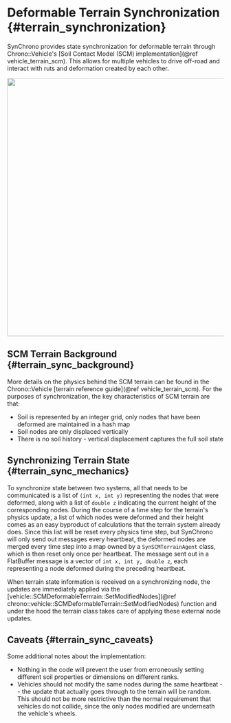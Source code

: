 Deformable Terrain Synchronization {#terrain_synchronization}
=================================

SynChrono provides state synchronization for deformable terrain through Chrono::Vehicle's [Soil Contact Model (SCM) implementation](@ref vehicle_terrain_scm). This allows for multiple vehicles to drive off-road and interact with ruts and deformation created by each other. 

<img src="http://www.projectchrono.org/assets/manual/vehicle/terrain/SCM_mesh_refinement.png" width="600" />

## SCM Terrain Background {#terrain_sync_background}

More details on the physics behind the SCM terrain can be found in the Chrono::Vehicle [terrain reference guide](@ref vehicle_terrain_scm). For the purposes of synchronization, the key characteristics of SCM terrain are that:

- Soil is represented by an integer grid, only nodes that have been deformed are maintained in a hash map
- Soil nodes are only displaced vertically
- There is no soil history - vertical displacement captures the full soil state

## Synchronizing Terrain State {#terrain_sync_mechanics}

To synchronize state between two systems, all that needs to be communicated is a list of `(int x, int y)` representing the nodes that were deformed, along with a list of `double z` indicating the current height of the corresponding nodes. During the course of a time step for the terrain's physics update, a list of which nodes were deformed and their height comes as an easy byproduct of calculations that the terrain system already does. Since this list will be reset every physics time step, but SynChrono will only send out messages every heartbeat, the deformed nodes are merged every time step into a map owned by a `SynSCMTerrainAgent` class, which is then reset only once per heartbeat. The message sent out in a FlatBuffer message is a vector of `int x, int y, double z`, each representing a node deformed during the preceding heartbeat.

When terrain state information is received on a synchronizing node, the updates are immediately applied via the [vehicle::SCMDeformableTerrrain::SetModifiedNodes](@ref chrono::vehicle::SCMDeformableTerrain::SetModifiedNodes) function and under the hood the terrain class takes care of applying these external node updates.

## Caveats {#terrain_sync_caveats}

Some additional notes about the implementation:
- Nothing in the code will prevent the user from erroneously setting different soil properties or dimensions on different ranks.
- Vehicles should not modify the same nodes during the same heartbeat -- the update that actually goes through to the terrain will be random. This should not be more restrictive than the normal requirement that vehicles do not collide, since the only nodes modified are underneath the vehicle's wheels.